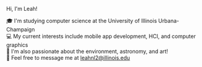 
Hi, I'm Leah!

🎓 I'm studying computer science at the University of Illinois Urbana-Champaign 
<br>💻 My current interests include mobile app development, HCI, and computer graphics
<br>🌠 I'm also passionate about the environment, astronomy, and art!
<br>💬 Feel free to message me at leahnl2@illinois.edu

